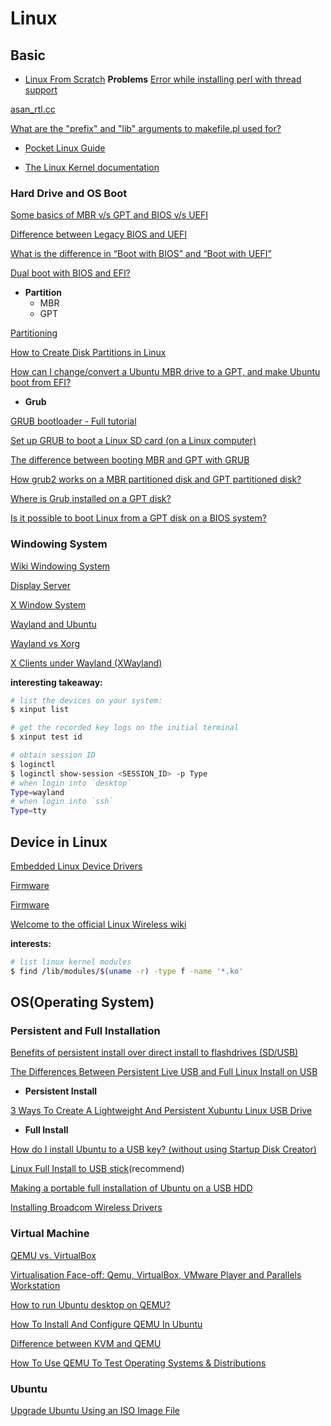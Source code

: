 # Linux

## Basic

- [Linux From Scratch](http://www.linuxfromscratch.org)
**Problems**
[Error while installing perl with thread support](https://www.perlmonks.org/?node_id=820920)

[asan_rtl.cc](https://github.com/gcc-mirror/gcc/blob/gcc-8-branch/libsanitizer/asan/asan_rtl.cc)

[What are the "prefix" and "lib" arguments to makefile.pl used for?](https://www.perlmonks.org/?node_id=564720)


- [Pocket Linux Guide](http://tldp.org/LDP/Pocket-Linux-Guide/html/index.html)

- [The Linux Kernel documentation](https://www.kernel.org/doc/html/latest/)



### Hard Drive and OS Boot

[Some basics of MBR v/s GPT and BIOS v/s UEFI](https://wiki.manjaro.org/index.php?title=Some_basics_of_MBR_v/s_GPT_and_BIOS_v/s_UEFI)

[Difference between Legacy BIOS and UEFI](https://askubuntu.com/questions/993269/difference-between-legacy-bios-and-uefi)

[What is the difference in “Boot with BIOS” and “Boot with UEFI”](https://superuser.com/questions/496026/what-is-the-difference-in-boot-with-bios-and-boot-with-uefi)

[Dual boot with BIOS and EFI?](https://superuser.com/questions/1081545/dual-boot-with-bios-and-efi)



- **Partition**
  - MBR
  - GPT

[Partitioning](https://wiki.archlinux.org/index.php/Partitioning)

[How to Create Disk Partitions in Linux](https://tecadmin.net/how-to-create-and-format-disk-partitions-in-linux/)

[How can I change/convert a Ubuntu MBR drive to a GPT, and make Ubuntu boot from EFI?](https://askubuntu.com/questions/84501/how-can-i-change-convert-a-ubuntu-mbr-drive-to-a-gpt-and-make-ubuntu-boot-from)


- **Grub**

[GRUB bootloader - Full tutorial](https://www.dedoimedo.com/computers/grub.html)

[Set up GRUB to boot a Linux SD card (on a Linux computer)](http://linux.lsdev.sil.org/wiki/index.php/Set_up_GRUB_to_boot_a_Linux_SD_card_(on_a_Linux_computer))

[The difference between booting MBR and GPT with GRUB](https://www.anchor.com.au/blog/2012/10/the-difference-between-booting-mbr-and-gpt-with-grub/)

[How grub2 works on a MBR partitioned disk and GPT partitioned disk?](https://superuser.com/questions/1165557/how-grub2-works-on-a-mbr-partitioned-disk-and-gpt-partitioned-disk)

[Where is Grub installed on a GPT disk?](https://askubuntu.com/questions/657179/where-is-grub-installed-on-a-gpt-disk)

[Is it possible to boot Linux from a GPT disk on a BIOS system?](https://superuser.com/questions/1337344/is-it-possible-to-boot-linux-from-a-gpt-disk-on-a-bios-system)



### Windowing System

[Wiki Windowing System](https://en.wikipedia.org/wiki/Windowing_system)

[Display Server](https://en.wikipedia.org/wiki/Display_server)

[X Window System](https://en.wikipedia.org/wiki/X_Window_System)

[Wayland and Ubuntu](https://wiki.ubuntu.com/Wayland)

[Wayland vs Xorg](https://www.secjuice.com/wayland-vs-xorg/)

[X Clients under Wayland (XWayland)](https://wayland.freedesktop.org/xserver.html)


**interesting takeaway:**

```sh
# list the devices on your system:
$ xinput list

# get the recorded key logs on the initial terminal
$ xinput test id

# obtain session ID
$ loginctl
$ loginctl show-session <SESSION_ID> -p Type
# when login into `desktop`
Type=wayland
# when login into `ssh`
Type=tty

```


## Device in Linux

[Embedded Linux Device Drivers](http://linuxembeded.blogspot.com/2014/04/embedded-linux-drivers.html)

[Firmware](https://wiki.ubuntu.com/Kernel/Firmware)

[Firmware](https://wiki.debian.org/Firmware)

[Welcome to the official Linux Wireless wiki](https://wireless.wiki.kernel.org/en/users/Drivers/iwlwifi)



**interests:**

```sh
# list linux kernel modules
$ find /lib/modules/$(uname -r) -type f -name '*.ko'

```


## OS(Operating System)








### Persistent and Full Installation

[Benefits of persistent install over direct install to flashdrives (SD/USB)](https://ubuntuforums.org/showthread.php?t=1655412)

[The Differences Between Persistent Live USB and Full Linux Install on USB](https://www.maketecheasier.com/persistent-live-usb-vs-full-install-usb/)

- **Persistent Install**

[3 Ways To Create A Lightweight And Persistent Xubuntu Linux USB Drive](https://www.lifewire.com/create-lightweight-xubuntu-linux-usb-2202083)

- **Full Install**

[How do I install Ubuntu to a USB key? (without using Startup Disk Creator)](https://askubuntu.com/questions/16988/how-do-i-install-ubuntu-to-a-usb-key-without-using-startup-disk-creator)

[Linux Full Install to USB stick](https://www.linux.org/threads/linux-full-install-to-usb-stick.20921/)(recommend)

[Making a portable full installation of Ubuntu on a USB HDD](https://www.dionysopoulos.me/portable-ubuntu-on-usb-hdd/)

[Installing Broadcom Wireless Drivers](https://askubuntu.com/questions/55868/installing-broadcom-wireless-drivers)














### Virtual Machine

[QEMU vs. VirtualBox](https://www.linuxjournal.com/content/qemu-vs-virtualbox)

[Virtualisation Face-off: Qemu, VirtualBox, VMware Player and Parallels Workstation](https://opensourceforu.com/2012/05/virtualisation-faceoff-qemu-virtualbox-vmware-player-parallels-workstation/)

[How to run Ubuntu desktop on QEMU?](https://askubuntu.com/questions/884534/how-to-run-ubuntu-desktop-on-qemu)

[How To Install And Configure QEMU In Ubuntu](https://www.unixmen.com/how-to-install-and-configure-qemu-in-ubuntu/)

[Difference between KVM and QEMU](https://serverfault.com/questions/208693/difference-between-kvm-and-qemu#)

[How To Use QEMU To Test Operating Systems & Distributions](https://fosspost.org/tutorials/use-qemu-test-operating-systems-distributions)



### Ubuntu

[Upgrade Ubuntu Using an ISO Image File](https://sumtips.com/how-to/upgrade-ubuntu-using-iso-image-file/)








